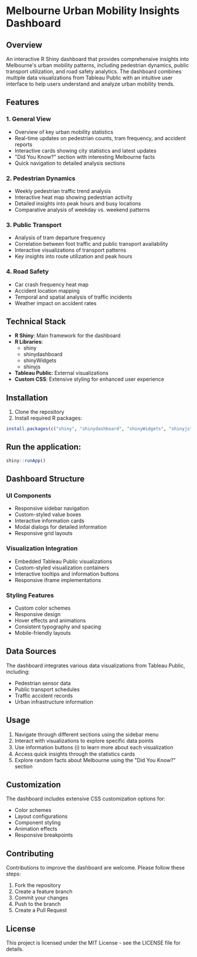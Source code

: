 # Melbourne Urban Mobility Insights Dashboard

## Overview
An interactive R Shiny dashboard that provides comprehensive insights into Melbourne's urban mobility patterns, including pedestrian dynamics, public transport utilization, and road safety analytics. The dashboard combines multiple data visualizations from Tableau Public with an intuitive user interface to help users understand and analyze urban mobility trends.

## Features

### 1. General View
- Overview of key urban mobility statistics
- Real-time updates on pedestrian counts, tram frequency, and accident reports
- Interactive cards showing city statistics and latest updates
- "Did You Know?" section with interesting Melbourne facts
- Quick navigation to detailed analysis sections

### 2. Pedestrian Dynamics
- Weekly pedestrian traffic trend analysis
- Interactive heat map showing pedestrian activity
- Detailed insights into peak hours and busy locations
- Comparative analysis of weekday vs. weekend patterns

### 3. Public Transport
- Analysis of tram departure frequency
- Correlation between foot traffic and public transport availability
- Interactive visualizations of transport patterns
- Key insights into route utilization and peak hours

### 4. Road Safety
- Car crash frequency heat map
- Accident location mapping
- Temporal and spatial analysis of traffic incidents
- Weather impact on accident rates

## Technical Stack
- **R Shiny**: Main framework for the dashboard
- **R Libraries**:
  - shiny
  - shinydashboard
  - shinyWidgets
  - shinyjs
- **Tableau Public**: External visualizations
- **Custom CSS**: Extensive styling for enhanced user experience

## Installation

1. Clone the repository
2. Install required R packages:
```r
install.packages(c("shiny", "shinydashboard", "shinyWidgets", "shinyjs"))
```

## Run the application:
```r
shiny::runApp()
```

## Dashboard Structure

### UI Components
- Responsive sidebar navigation
- Custom-styled value boxes
- Interactive information cards
- Modal dialogs for detailed information
- Responsive grid layouts

### Visualization Integration
- Embedded Tableau Public visualizations
- Custom-styled visualization containers
- Interactive tooltips and information buttons
- Responsive iframe implementations

### Styling Features
- Custom color schemes
- Responsive design
- Hover effects and animations
- Consistent typography and spacing
- Mobile-friendly layouts

## Data Sources
The dashboard integrates various data visualizations from Tableau Public, including:
- Pedestrian sensor data
- Public transport schedules
- Traffic accident records
- Urban infrastructure information

## Usage
1. Navigate through different sections using the sidebar menu
2. Interact with visualizations to explore specific data points
3. Use information buttons (ℹ️) to learn more about each visualization
4. Access quick insights through the statistics cards
5. Explore random facts about Melbourne using the "Did You Know?" section

## Customization
The dashboard includes extensive CSS customization options for:
- Color schemes
- Layout configurations
- Component styling
- Animation effects
- Responsive breakpoints

## Contributing
Contributions to improve the dashboard are welcome. Please follow these steps:
1. Fork the repository
2. Create a feature branch
3. Commit your changes
4. Push to the branch
5. Create a Pull Request

## License
This project is licensed under the MIT License - see the LICENSE file for details.